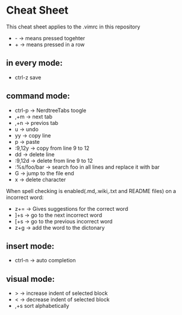 # Cheat Sheet

This cheat sheet applies to the .vimrc in this repository

- \- -> means pressed togehter
- \+ -> means pressed in a row

## in every mode:
- ctrl-z save

## command mode:
- ctrl-p -> NerdtreeTabs toogle
- ,+m -> next tab
- ,+n -> previos tab
- u -> undo
- yy -> copy line
- p -> paste
- :9,12y -> copy from line 9 to 12
- dd -> delete line
- :9,12d -> delete from line 9 to 12
- :%s/foo/bar -> search foo in all lines and replace it with bar
- G -> jump to the file end
- x -> delete character

When spell checking is enabled(.md,.wiki,.txt and README files) on a incorrect word:
- z+= -> Gives suggestions for the correct word
- ]+s -> go to the next incorrect word
- [+s -> go to the previous incorrect word
- z+g -> add the word to the dictonary
## insert mode:
- ctrl-n -> auto completion

## visual mode:
- \> -> increase indent of selected block
- < -> decrease indent of selected block
- ,+s sort alphabetically
